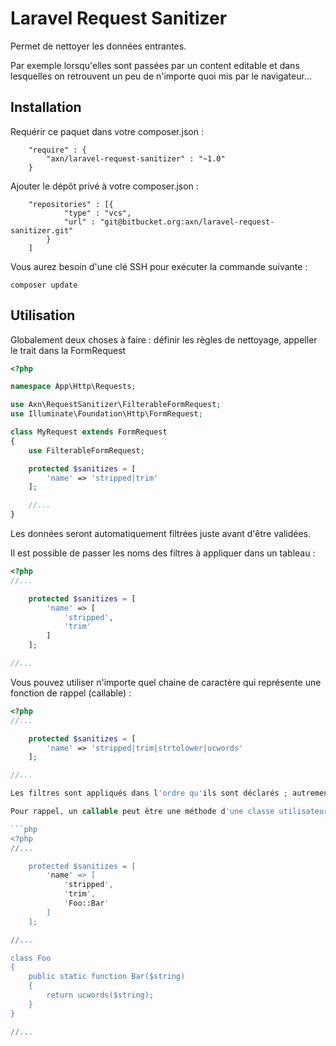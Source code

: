 # Laravel Request Sanitizer

Permet de nettoyer les données entrantes.

Par exemple lorsqu'elles sont passées par un content editable et dans lesquelles on retrouvent un peu de n'importe quoi mis par le navigateur...


## Installation

Requérir ce paquet dans votre composer.json :

```
    "require" : {
        "axn/laravel-request-sanitizer" : "~1.0"
    }
```

Ajouter le dépôt privé à votre composer.json :

```
    "repositories" : [{
            "type" : "vcs",
            "url" : "git@bitbucket.org:axn/laravel-request-sanitizer.git"
        }
    ]
```

Vous aurez besoin d'une clé SSH pour exécuter la commande suivante :

```
composer update
```


## Utilisation

Globalement deux choses à faire : définir les règles de nettoyage, appeller le trait dans la FormRequest

```php
<?php

namespace App\Http\Requests;

use Axn\RequestSanitizer\FilterableFormRequest;
use Illuminate\Foundation\Http\FormRequest;

class MyRequest extends FormRequest
{
    use FilterableFormRequest;

    protected $sanitizes = [
        'name' => 'stripped|trim'
    ];

    //...
}

```

Les données seront automatiquement filtrées juste avant d'être validées.

Il est possible de passer les noms des filtres à appliquer dans un tableau :

```php
<?php
//...

    protected $sanitizes = [
        'name' => [
            'stripped',
            'trim'
        ]
    ];

//...
```

Vous pouvez utiliser n'importe quel chaine de caractère qui représente une fonction de rappel (callable) :

```php
<?php
//...

    protected $sanitizes = [
        'name' => 'stripped|trim|strtolower|ucwords'
    ];

//...

Les filtres sont appliqués dans l'ordre qu'ils sont déclarés ; autrement dit ci-dessus, "stripped" est appliqué, puis "trim", puis "strtolower" et enfin "ucwords".

Pour rappel, un callable peut être une méthode d'une classe utilisateur :

```php
<?php
//...

    protected $sanitizes = [
        'name' => [
            'stripped',
            'trim',
            'Foo::Bar'
        ]
    ];

//...

class Foo
{
    public static function Bar($string)
    {
        return ucwords($string);
    }
}

//...

```
